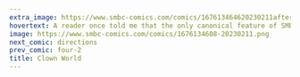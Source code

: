```yaml
---
extra_image: https://www.smbc-comics.com/comics/167613464620230211after.png
hovertext: A reader once told me that the only canonical feature of SMBC is that clowns are a distinct species.
image: https://www.smbc-comics.com/comics/1676134608-20230211.png
next_comic: directions
prev_comic: four-2
title: Clown World
---
```


